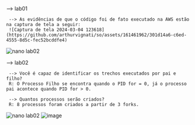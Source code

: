  --> lab01

     --> As evidências de que o código foi de fato executado na AWS estão na captura de tela a seguir:
     ![Captura de tela 2024-03-04 123618](https://github.com/arthurvignati/so/assets/161461962/301d14a6-c6ed-4555-8d5c-fec52bcddfe4)
![nano lab02](https://github.com/arthurvignati/so/assets/161461962/21997060-8eed-48f0-a5bc-765758ae1dc9)

  
  --> lab02

     --> Você é capaz de identificar os trechos executados por pai e filho?
     R: O Processo Filho se encontra quando o PID for = 0, já o processo pai acontece quando PID for > 0.
     
     --> Quantos processos serão criados?
     R: 8 processos foram criados a partir de 3 forks.

     
![nano lab02](https://github.com/arthurvignati/so/assets/161461962/5930aa9b-4c34-434e-9767-89867768a3ca)
![image](https://github.com/arthurvignati/so/assets/161461962/a4bcaf04-daa4-44c5-886c-c2951f916468)

    
